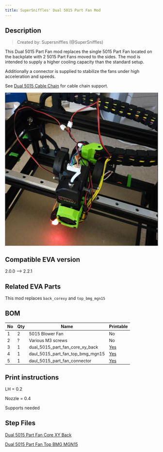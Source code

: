 ```yaml
---
title: SuperSniffles' Dual 5015 Part Fan Mod
---
```


## Description

> Created by: Supersniffles (@SuperSniffles)

This Dual 5015 Part Fan mod replaces the single 5015 Part Fan located on the backplate with 2 5015 Part Fans moved to the sides. The mod is intended to supply a higher cooling capacity than the standard setup.

Additionally a connector is supplied to stabilize the fans under high acceleration and speeds.

See [Dual 5015 Cable Chain](../cable_chain/dual_5015_part_fan_cable_chain.md) for cable chain support.

![Dual 5015 Part Fan Mod](assets/dual_5015_part_fan.png)

## Compatible EVA version
2.0.0 --> 2.2.1

## Related EVA Parts
This mod replaces `back_corexy` and `top_bmg_mgn15`

## BOM
| No | Qty | Name                                           | Printable |
| -- | --- | ---------------------------------------------- | --------- |
| 1  | 2   | 5015 Blower Fan                                | No        |
| 2  | ?   | Various M3 screws                              | No        |
| 3  | 1   | dual_5015_part_fan_core_xy_back                | [Yes](stl/dual_5015_part_fan_core_xy_back.stl) |
| 4  | 1   | daul_5015_part_fan_top_bmg_mgn15               | [Yes](stl/daul_5015_part_fan_top_bmg_mgn15.stl) |
| 5  | 1   | daul_5015_part_fan_connector                   | [Yes](stl/daul_5015_part_fan_connector.stl) |

## Print instructions
LH = 0.2

Nozzle = 0.4

Supports needed


## Step Files
[Dual 5015 Part Fan Core XY Back](assets/dual_5015_part_fan_core_xy_back.stp)

[Dual 5015 Part Fan Top BMG MGN15](assets/daul_5015_part_fan_top_bmg_mgn15.stp)
